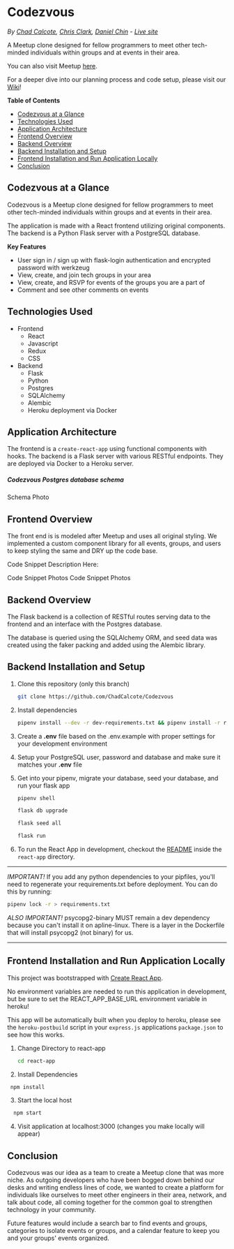 # Codezvous
*By [Chad Calcote](http://chadcalcote.com/), [Chris Clark](https://percist.github.io/), [Daniel Chin](https://bongochin.github.io/#) - [Live site](https://codezvous.herokuapp.com/)*

A Meetup clone designed for fellow programmers to meet other tech-minded individuals within groups and at events in their area.

You can also visit Meetup [here](https://www.meetup.com/home/).

For a deeper dive into our planning process and code setup, please visit our [Wiki](https://github.com/ChadCalcote/Codezvous/wiki)!

**Table of Contents**
  * [Codezvous at a Glance](#Codezvous-at-a-glance)
  * [Technologies Used](#technologies-used)
  * [Application Architecture](#application-architecture)
  * [Frontend Overview](#frontend-overview)
  * [Backend Overview](#backend-overview)
  * [Backend Installation and Setup](#Backend-Installation-and-Setup)
  * [Frontend Installation and Run Application Locally](#Frontend-Installation-and-Run-Application-Locally)
  * [Conclusion](#conclusion)

## Codezvous at a Glance
Codezvous is a Meetup clone designed for fellow programmers to meet other tech-minded individuals within groups and at events in their area.

The application is made with a React frontend utilizing original components.
The backend is a Python Flask server with a PostgreSQL database.

**Key Features**
* User sign in / sign up with flask-login authentication and encrypted password with werkzeug
* View, create, and join tech groups in your area
* View, create, and RSVP for events of the groups you are a part of
* Comment and see other comments on events
<!--
![CoffeeHub mini-demo](/readme-assets/star-trader-demo-full.gif) -->

## Technologies Used
* Frontend
  * React
  * Javascript
  * Redux
  * CSS
* Backend
  * Flask
  * Python
  * Postgres
  * SQLAlchemy
  * Alembic
  * Heroku deployment via Docker

## Application Architecture
The frontend is a `create-react-app` using functional components with hooks. The backend is a Flask server with various RESTful endpoints. They are deployed via Docker to a Heroku server.

##### Codezvous Postgres database schema
Schema Photo


## Frontend Overview
The front end is is modeled after Meetup and uses all original styling. We implemented a custom component library for all events, groups, and users to keep styling the same and DRY up the code base.

Code Snippet Description Here:

Code Snippet Photos
Code Snippet Photos

## Backend Overview
The Flask backend is a collection of RESTful routes serving data to the frontend and an interface with the Postgres database.

The database is queried using the SQLAlchemy ORM, and seed data was created using the faker packing and added using the Alembic library.

## Backend Installation and Setup

1. Clone this repository (only this branch)

   ```bash
   git clone https://github.com/ChadCalcote/Codezvous
   ```

2. Install dependencies

      ```bash
      pipenv install --dev -r dev-requirements.txt && pipenv install -r requirements.txt
      ```

3. Create a **.env** file based on the .env.example with proper settings for your
   development environment

4. Setup your PostgreSQL user, password and database and make sure it matches your **.env** file

5. Get into your pipenv, migrate your database, seed your database, and run your flask app

   ```bash
   pipenv shell
   ```

   ```bash
   flask db upgrade
   ```

   ```bash
   flask seed all
   ```

   ```bash
   flask run
   ```

6. To run the React App in development, checkout the [README](./react-app/README.md) inside the `react-app` directory.

***
*IMPORTANT!*
   If you add any python dependencies to your pipfiles, you'll need to regenerate your requirements.txt before deployment.
   You can do this by running:

   ```bash
   pipenv lock -r > requirements.txt
   ```

*ALSO IMPORTANT!*
   psycopg2-binary MUST remain a dev dependency because you can't install it on apline-linux.
   There is a layer in the Dockerfile that will install psycopg2 (not binary) for us.
***

## Frontend Installation and Run Application Locally

This project was bootstrapped with [Create React App](https://github.com/facebook/create-react-app).

No environment variables are needed to run this application in development, but be sure to set the REACT_APP_BASE_URL environment variable in heroku!

This app will be automatically built when you deploy to heroku, please see the `heroku-postbuild` script in your `express.js` applications `package.json` to see how this works.

1. Change Directory to react-app

   ```bash
   cd react-app
   ```
   
2. Install Dependencies

  ```bash
   npm install
   ```
 
3. Start the local host

 ```bash
   npm start
   ```

4. Visit application at localhost:3000 (changes you make locally will appear)


## Conclusion
Codezvous was our idea as a team to create a Meetup clone that was more niche. As outgoing developers who have been bogged down behind our desks and writing endless lines of code, we wanted to create a platform for individuals like ourselves to meet other engineers in their area, network, and talk about code, all coming together for the common goal to strengthen technology in your community. 

Future features would include a search bar to find events and groups, categories to isolate events or groups, and a calendar feature to keep you and your groups' events organized.

